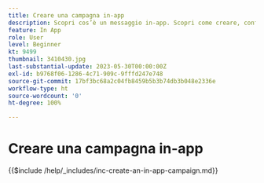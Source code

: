 ```yaml
---
title: Creare una campagna in-app
description: Scopri cos’è un messaggio in-app. Scopri come creare, configurare e pubblicare i messaggi in-app nelle campagne.
feature: In App
role: User
level: Beginner
kt: 9499
thumbnail: 3410430.jpg
last-substantial-update: 2023-05-30T00:00:00Z
exl-id: b9768f06-1286-4c71-909c-9fffd247e748
source-git-commit: 17bf3bc68a2c04fb8459b5b3b74db3b048e2336e
workflow-type: ht
source-wordcount: '0'
ht-degree: 100%

---
```


# Creare una campagna in-app

{{$include /help/_includes/inc-create-an-in-app-campaign.md}}
